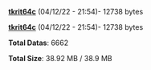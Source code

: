 [**tkrit64c**](/data/tkrit64c.txt) (04/12/22 - 21:54)- 12738 bytes

[**tkrit64c**](/data/tkrit64c.txt) (04/12/22 - 21:54)- 12738 bytes

**Total Datas**: 6662

**Total Size**: 38.92 MB / 38.9 MB